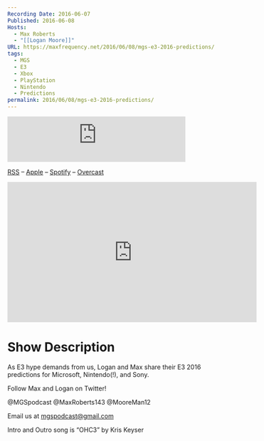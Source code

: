 ```yaml
---
Recording Date: 2016-06-07
Published: 2016-06-08
Hosts:
  - Max Roberts
  - "[[Logan Moore]]"
URL: https://maxfrequency.net/2016/06/08/mgs-e3-2016-predictions/
tags:
  - MGS
  - E3
  - Xbox
  - PlayStation
  - Nintendo
  - Predictions
permalink: 2016/06/08/mgs-e3-2016-predictions/
---
```

<iframe src="https://podcasters.spotify.com/pod/show/millennialgamingspeak/embed/episodes/E3-2016-Predictions-Episode-e1adhq8/a-a6ts41s" height="102px" width="400px" frameborder="0" scrolling="no"></iframe>

[RSS](https://anchor.fm/s/74aa3858/podcast/rss) – [Apple](https://podcasts.apple.com/us/podcast/episode-3-gdc-wrap-up/id1000915981?i=1000542222515) – [Spotify](https://open.spotify.com/episode/7wePXT4Bt22LWifVLx3n8y) – [Overcast](https://overcast.fm/+EtIgeWxEU)

<div class=iframe-container>
<iframe width="560" height="315" src="https://www.youtube-nocookie.com/embed/5eo6qe1AQUE?si=Yfb_47Htl-Zl9rmt" title="YouTube video player" frameborder="0" allow="accelerometer; autoplay; clipboard-write; encrypted-media; gyroscope; picture-in-picture; web-share" allowfullscreen></iframe>
</div>

# Show Description

As E3 hype demands from us, Logan and Max share their E3 2016 predictions for Microsoft, Nintendo(!), and Sony.

Follow Max and Logan on Twitter!

@MGSpodcast
@MaxRoberts143
@MooreMan12

Email us at mgspodcast@gmail.com

Intro and Outro song is “OHC3” by Kris Keyser